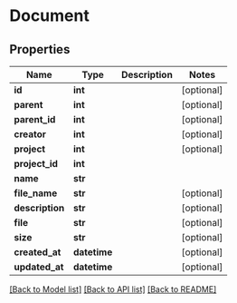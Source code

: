 # Document

## Properties
Name | Type | Description | Notes
------------ | ------------- | ------------- | -------------
**id** | **int** |  | [optional] 
**parent** | **int** |  | [optional] 
**parent_id** | **int** |  | [optional] 
**creator** | **int** |  | [optional] 
**project** | **int** |  | [optional] 
**project_id** | **int** |  | 
**name** | **str** |  | 
**file_name** | **str** |  | [optional] 
**description** | **str** |  | [optional] 
**file** | **str** |  | [optional] 
**size** | **str** |  | [optional] 
**created_at** | **datetime** |  | [optional] 
**updated_at** | **datetime** |  | [optional] 

[[Back to Model list]](../README.md#documentation-for-models) [[Back to API list]](../README.md#documentation-for-api-endpoints) [[Back to README]](../README.md)


